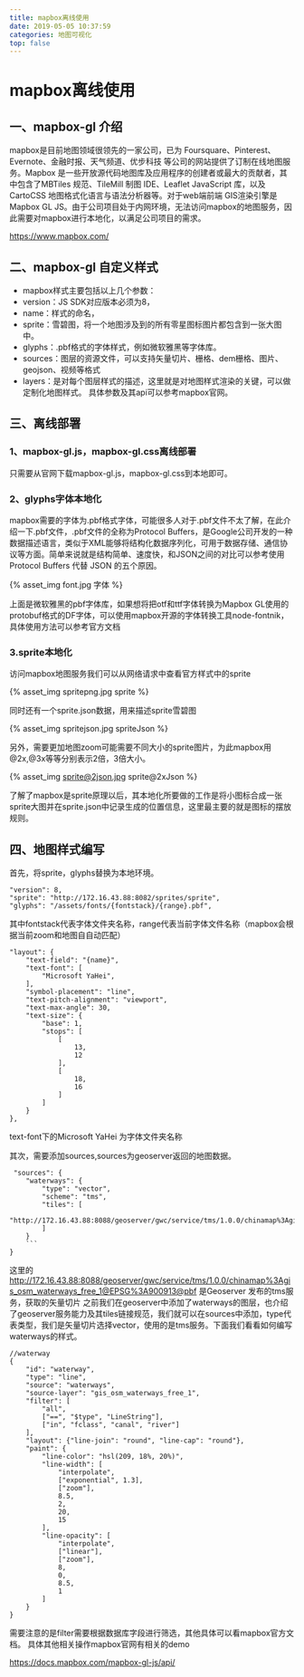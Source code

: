 ```yaml
---
title: mapbox离线使用
date: 2019-05-05 10:37:59
categories: 地图可视化
top: false
---
```

# mapbox离线使用

## 一、mapbox-gl 介绍
mapbox是目前地图领域很领先的一家公司，已为 Foursquare、Pinterest、Evernote、金融时报、天气频道、优步科技 等公司的网站提供了订制在线地图服务。Mapbox 是一些开放源代码地图库及应用程序的创建者或最大的贡献者，其中包含了MBTiles 规范、TileMill 制图 IDE、Leaflet JavaScript 库，以及 CartoCSS 地图格式化语言与语法分析器等。对于web端前端 GIS渲染引擎是Mapbox GL JS。由于公司项目处于内网环境，无法访问mapbox的地图服务，因此需要对mapbox进行本地化，以满足公司项目的需求。

https://www.mapbox.com/

## 二、mapbox-gl 自定义样式

* mapbox样式主要包括以上几个参数：
* version：JS SDK对应版本必须为8，
* name：样式的命名，
* sprite：雪碧图，将一个地图涉及到的所有零星图标图片都包含到一张大图中。
* glyphs：.pbf格式的字体样式，例如微软雅黑等字体库。
* sources：图层的资源文件，可以支持矢量切片、栅格、dem栅格、图片、geojson、视频等格式
* layers：是对每个图层样式的描述，这里就是对地图样式渲染的关键，可以做定制化地图样式。
具体参数及其api可以参考mapbox官网。

## 三、离线部署

### 1、mapbox-gl.js，mapbox-gl.css离线部署

只需要从官网下载mapbox-gl.js，mapbox-gl.css到本地即可。

### 2、glyphs字体本地化

mapbox需要的字体为.pbf格式字体，可能很多人对于.pbf文件不太了解，在此介绍一下.pbf文件，.pbf文件的全称为Protocol Buffers，是Google公司开发的一种数据描述语言，类似于XML能够将结构化数据序列化，可用于数据存储、通信协议等方面。简单来说就是结构简单、速度快，和JSON之间的对比可以参考使用 Protocol Buffers 代替 JSON 的五个原因。

{% asset_img font.jpg 字体 %}

上面是微软雅黑的pbf字体库，如果想将把otf和ttf字体转换为Mapbox GL使用的protobuf格式的DF字体，可以使用mapbox开源的字体转换工具node-fontnik，具体使用方法可以参考官方文档

### 3.sprite本地化

访问mapbox地图服务我们可以从网络请求中查看官方样式中的sprite

{% asset_img spritepng.jpg sprite %}

同时还有一个sprite.json数据，用来描述sprite雪碧图

{% asset_img spritejson.jpg spriteJson %}

另外，需要更加地图zoom可能需要不同大小的sprite图片，为此mapbox用@2x,@3x等等分别表示2倍，3倍大小。

{% asset_img sprite@2json.jpg sprite@2xJson %}

了解了mapbox是sprite原理以后，其本地化所要做的工作是将小图标合成一张sprite大图并在sprite.json中记录生成的位置信息，这里最主要的就是图标的摆放规则。

## 四、地图样式编写

首先，将sprite，glyphs替换为本地环境。

    "version": 8,
    "sprite": "http://172.16.43.88:8082/sprites/sprite",
    "glyphs": "/assets/fonts/{fontstack}/{range}.pbf",

其中fontstack代表字体文件夹名称，range代表当前字体文件名称（mapbox会根据当前zoom和地图自自动匹配）

    "layout": {
        "text-field": "{name}",
        "text-font": [
            "Microsoft YaHei",
        ],
        "symbol-placement": "line",
        "text-pitch-alignment": "viewport",
        "text-max-angle": 30,
        "text-size": {
            "base": 1,
            "stops": [
                [
                    13,
                    12
                ],
                [
                    18,
                    16
                ]
            ]
        }
    },

text-font下的Microsoft YaHei 为字体文件夹名称

其次，需要添加sources,sources为geoserver返回的地图数据。


     "sources": {
        "waterways": {
            "type": "vector",
            "scheme": "tms",
            "tiles": [
                "http://172.16.43.88:8088/geoserver/gwc/service/tms/1.0.0/chinamap%3Agis_osm_waterways_free_1@EPSG%3A900913@pbf/{z}/{x}/{y}.pbf"
            ]
        }
        ```
    }

这里的 http://172.16.43.88:8088/geoserver/gwc/service/tms/1.0.0/chinamap%3Agis_osm_waterways_free_1@EPSG%3A900913@pbf 是Geoserver 发布的tms服务，获取的矢量切片
之前我们在geoserver中添加了waterways的图层，也介绍了geoserver服务能力及其tiles链接规范，我们就可以在sources中添加，type代表类型，我们是矢量切片选择vector，使用的是tms服务。下面我们看看如何编写waterways的样式。

    //waterway
    {
        "id": "waterway",
        "type": "line",
        "source": "waterways",
        "source-layer": "gis_osm_waterways_free_1",
        "filter": [
            "all",
            ["==", "$type", "LineString"],
            ["in", "fclass", "canal", "river"]
        ],
        "layout": {"line-join": "round", "line-cap": "round"},
        "paint": {
            "line-color": "hsl(209, 18%, 20%)",
            "line-width": [
                "interpolate",
                ["exponential", 1.3],
                ["zoom"],
                8.5,
                2,
                20,
                15
            ],
            "line-opacity": [
                "interpolate",
                ["linear"],
                ["zoom"],
                8,
                0,
                8.5,
                1
            ]
        }
    }

需要注意的是filter需要根据数据库字段进行筛选，其他具体可以看mapbox官方文档。
具体其他相关操作mapbox官网有相关的demo

https://docs.mapbox.com/mapbox-gl-js/api/